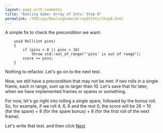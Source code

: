 ```yaml
---
layout: page_with_comments
title: "Bowling Game: Array of Ints: Step 8"
permalink: /TDD/cpp/BowlingGame/ArrayOfInts/Step8.html
---
```


A simple fix to check the precondition we want:

```
    void Roll(int pins)
    {
        if (pins < 0 || pins > 10)
            throw std::out_of_range("'pins' is out of range");
        score += pins;
    }
```

Nothing to refactor. Let's go on to the next test.

Now, we still have a precondition that may not be met:  if two rolls in a single frame, each in range, sum up to larger than 10.  Let's save that for later, when we have implemented frames or spares or something.

For now, let's go right into rolling a single spare, followed by the bonus roll.  So, for example, if we roll 4, 6, 8 and the rest 0, the score will be 26 = 10 (for the spare) + 8 (for the spare bonus) + 8 (for the first roll of the next frame).

Let's write that test. and then click [Next](Step9.html)
